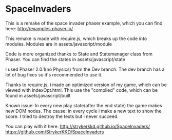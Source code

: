SpaceInvaders
=============
This is a remake of the space invader phaser example, which you can find here:
http://examples.phaser.io/

This remake is made with require.js, which breaks up the code into modules.
Modules are in assets/javascript/module

Code is more organized thanks to State and Statemanager class from Phaser.
You can find the states in assets/javascript/state

I used Phaser 2.0.1(no Physics) from the Dev branch.
The dev branch has a lot of bug fixes so it's recommended to use it.

Thanks to require.js, i made an optimized version of my game,
which can be viewed with indexOpt.html. This use the "compiled" code, which can be found in assets/javascript/built

Known issue: In every new play state(after the end state) the game makes new DOM nodes.
The cause: in every cycle i make a new text to show the score.
I tried to destroy the texts but i never succeed.

You can play with it here: http://strykerkkd.github.io/SpaceInvaders/
https://github.com/StrykerKKD/SpaceInvaders
